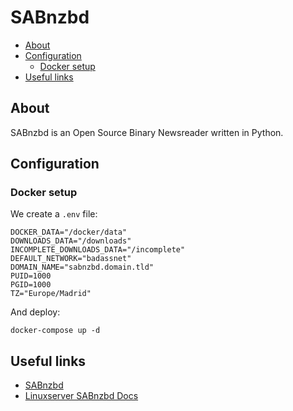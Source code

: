 # SABnzbd

- [About](#about)
- [Configuration](#configuration)
  * [Docker setup](#docker-setup)
- [Useful links](#useful-links)

## About

SABnzbd is an Open Source Binary Newsreader written in Python.

## Configuration

### Docker setup

We create a `.env` file:

```shell
DOCKER_DATA="/docker/data"
DOWNLOADS_DATA="/downloads"
INCOMPLETE_DOWNLOADS_DATA="/incomplete"
DEFAULT_NETWORK="badassnet"
DOMAIN_NAME="sabnzbd.domain.tld"
PUID=1000
PGID=1000
TZ="Europe/Madrid"
```

And deploy:

    docker-compose up -d

## Useful links

- [SABnzbd](https://sabnzbd.org/)
- [Linuxserver SABnzbd Docs](https://docs.linuxserver.io/images/docker-sabnzbd)
